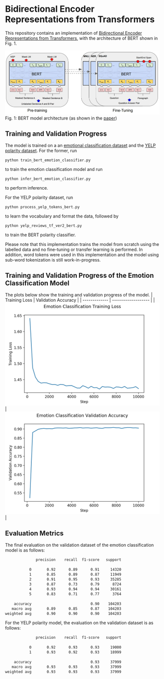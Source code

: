 # Bidirectional Encoder Representations from Transformers
This repository contains an implementation of [Bidirectional Encoder Representations from Transformers](https://arxiv.org/abs/1810.04805v2), with the architecture of BERT shown in Fig. 1. 

![BERT_architecture](BERT_network.JPG)
Fig. 1: BERT model architecture (as shown in the [paper](https://arxiv.org/abs/1810.04805v2))

## Training and Validation Progress
The model is trained on a an [emotional classification dataset](https://github.com/dair-ai/emotion_dataset) and the [YELP polarity dataset](https://course.fast.ai/datasets). For the former, run
```
python train_bert_emotion_classifier.py
```
to train the emotion classification model and run
```
python infer_bert_emotion_classifier.py
```
to perform inference. 

For the YELP polarity dataset, run
```
python process_yelp_tokens_bert.py
```
to learn the vocabulary and format the data, followed by
```
python yelp_reviews_tf_ver2_bert.py
```
to train the BERT polarity classifier. 

Please note that this implementation trains the model from scratch using the labelled data and no fine-tuning or transfer learning is performed. In addition, word tokens were used in this implementation and the model using sub-word tokenization is still work-in-progress.

## Training and Validation Progress of the Emotion Classification Model
The plots below show the training and validation progress of the model.
| Training Loss | Validation Accuracy |
| ------------- | ------------------- |
| ![training_loss](training_loss.jpg) | ![validation_accuracy](validation_accuracy.jpg) |

## Evaluation Metrics
The final evaluation on the validation dataset of the emotion classification model is as follows:
```
              precision    recall  f1-score   support

           0       0.92      0.89      0.91     14320
           1       0.85      0.89      0.87     11949
           2       0.91      0.95      0.93     35285
           3       0.87      0.73      0.79      8724
           4       0.93      0.94      0.94     30161
           5       0.83      0.71      0.77      3764

    accuracy                           0.90    104203
   macro avg       0.89      0.85      0.87    104203
weighted avg       0.90      0.90      0.90    104203
```

For the YELP polarity model, the evaluation on the validation dataset is as follows:
```
              precision    recall  f1-score   support

           0       0.92      0.93      0.93     19000
           1       0.93      0.92      0.93     18999

    accuracy                           0.93     37999
   macro avg       0.93      0.93      0.93     37999
weighted avg       0.93      0.93      0.93     37999
```

